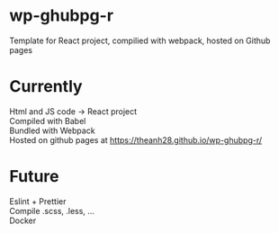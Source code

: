 # wp-ghubpg-r
Template for React project, compilied with webpack, hosted on Github pages

# Currently
  Html and JS code -> React project  
  Compiled with Babel  
  Bundled with Webpack  
  Hosted on github pages at https://theanh28.github.io/wp-ghubpg-r/  
  
# Future
  Eslint + Prettier  
  Compile .scss, .less, ...  
  Docker  
